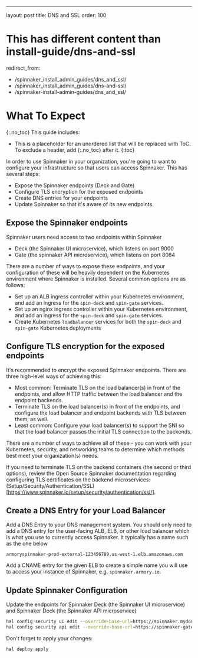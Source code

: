 ---
layout: post
title: DNS and SSL
order: 100
# This has different content than install-guide/dns-and-ssl
redirect_from:
  - /spinnaker_install_admin_guides/dns_and_ssl/
  - /spinnaker_install_admin_guides/dns-and-ssl/
  - /spinnaker-install-admin-guides/dns_and_ssl/

# What To Expect
{:.no_toc}
This guide includes:
* This is a placeholder for an unordered list that will be replaced with ToC. To exclude a header, add {:.no_toc} after it.
{:toc}

In order to use Spinnaker in your organization, you're going to want to configure your infrastructure so that users can access Spinnaker.  This has several steps:
* Expose the Spinnaker endpoints (Deck and Gate)
* Configure TLS encryption for the exposed endpoints
* Create DNS entries for your endpoints
* Update Spinnaker so that it's aware of its new endpoints.

## Expose the Spinnaker endpoints
Spinnaker users need access to two endpoints within Spinnaker
* Deck (the Spinnaker UI microservice), which listens on port 9000
* Gate (the spinnaker API microservice), which listens on port 8084

There are a number of ways to expose these endpoints, and your configuration of these will be heavily dependent on the Kubernetes environment where Spinnaker is installed.  Several common options are as follows:
* Set up an ALB ingress controller within your Kubernetes environment, and add an ingress for the `spin-deck` and `spin-gate` services.
* Set up an nginx ingress controller within your Kubernetes environment, and add an ingress for the `spin-deck` and `spin-gate` services.
* Create Kubernetes `loadbalancer` services for both the `spin-deck` and `spin-gate` Kubernetes deployments

## Configure TLS encryption for the exposed endpoints
It's recommended to encrypt the exposed Spinnaker endpoints.  There are three high-level ways of achieving this:
* Most common: Terminate TLS on the load balancer(s) in front of the endpoints, and allow HTTP traffic between the load balancer and the endpoint backends.
* Terminate TLS on the load balancer(s) in front of the endpoints, and configure the load balancer and endpoint backends with TLS between them, as well.
* Least common: Configure your load balancer(s) to support the SNI so that the load balancer passes the initial TLS connection to the backends.

There are a number of ways to achieve all of these - you can work with your Kubernetes, security, and networking teams to determine which methods best meet your organization(s) needs.

If you need to terminate TLS on the backend containers (the second or third options), review the Open Source Spinnaker documentation regarding configuring TLS certificates on the backend microservices: (Setup/Security/Authentication/SSL)[https://www.spinnaker.io/setup/security/authentication/ssl/].

## Create a DNS Entry for your Load Balancer

Add a DNS Entry to your DNS management system.  You should only need to add a DNS entry for the user-facing ALB, ELB, or other load balancer which is what you use to currently access Spinnaker.   It typically has a name such as the one below

```
armoryspinnaker-prod-external-123456789.us-west-1.elb.amazonaws.com
```

Add a CNAME entry for the given ELB to create a simple name you will use to access your instance of Spinnaker, e.g. `spinnaker.armory.io`.

## Update Spinnaker Configuration

Update the endpoints for Spinnaker Deck (the Spinnaker UI microservice) and Spinnaker Deck (the Spinnaker API microservice)

```bash
hal config security ui edit --override-base-url=https://spinnaker.mydomain.com
hal config security api edit --override-base-url=https://spinnaker-gate.mydomain.com
```

Don't forget to apply your changes:

```bash
hal deploy apply
```